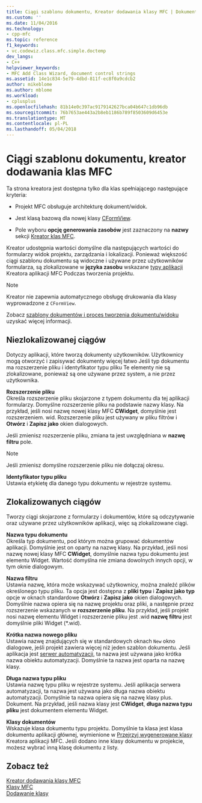 ```yaml
---
title: Ciągi szablonu dokumentu, Kreator dodawania klasy MFC | Dokumentacja firmy Microsoft
ms.custom: ''
ms.date: 11/04/2016
ms.technology:
- cpp-mfc
ms.topic: reference
f1_keywords:
- vc.codewiz.class.mfc.simple.doctemp
dev_langs:
- C++
helpviewer_keywords:
- MFC Add Class Wizard, document control strings
ms.assetid: 14e1c834-5e79-4dbd-811f-ec8f0a9cdcb2
author: mikeblome
ms.author: mblome
ms.workload:
- cplusplus
ms.openlocfilehash: 81b14e0c397ac9179142627bca04b647c1db96db
ms.sourcegitcommit: 76b7653ae443a2b8eb1186b789f8503609d6453e
ms.translationtype: MT
ms.contentlocale: pl-PL
ms.lasthandoff: 05/04/2018
---
```

# <a name="document-template-strings-mfc-add-class-wizard"></a>Ciągi szablonu dokumentu, kreator dodawania klas MFC
Ta strona kreatora jest dostępna tylko dla klas spełniającego następujące kryteria:  
  
-   Projekt MFC obsługuje architekturę dokument/widok.  
  
-   Jest klasą bazową dla nowej klasy [CFormView](../../mfc/reference/cformview-class.md).  
  
-   Pole wyboru **opcję generowania zasobów** jest zaznaczony na **nazwy** sekcji [Kreator klas MFC](../../mfc/reference/mfc-add-class-wizard.md).  
  
 Kreator udostępnia wartości domyślne dla następujących wartości do formularzy widok projektu, zarządzania i lokalizacji. Ponieważ większość ciągi szablonu dokumentu są widoczne i używane przez użytkowników formularza, są zlokalizowane w **języka zasobu** wskazane [typy aplikacji](../../mfc/reference/application-type-mfc-application-wizard.md) Kreatora aplikacji MFC Podczas tworzenia projektu.  
  
> [!NOTE]
>  Kreator nie zapewnia automatycznego obsługę drukowania dla klasy wyprowadzone z `CFormView`.  
  
 Zobacz [szablony dokumentów i proces tworzenia dokumentu/widoku](../../mfc/document-templates-and-the-document-view-creation-process.md) uzyskać więcej informacji.  
  
## <a name="nonlocalized-strings"></a>Niezlokalizowanej ciągów  
 Dotyczy aplikacji, które tworzą dokumenty użytkowników. Użytkownicy mogą otworzyć i zapisywać dokumenty więcej łatwo Jeśli typ dokumentu ma rozszerzenie pliku i identyfikator typu pliku Te elementy nie są zlokalizowane, ponieważ są one używane przez system, a nie przez użytkownika.  
  
 **Rozszerzenie pliku**  
 Określa rozszerzenie pliku skojarzone z typem dokumentu dla tej aplikacji formularzy. Domyślne rozszerzenie pliku na podstawie nazwy klasy. Na przykład, jeśli nosi nazwę nowej klasy MFC **CWidget**, domyślnie jest rozszerzeniem. wid. Rozszerzenie pliku jest używany w pliku filtrów i **Otwórz** i **Zapisz jako** okien dialogowych.  
  
 Jeśli zmienisz rozszerzenie pliku, zmiana ta jest uwzględniana w **nazwę filtru** pole.  
  
> [!NOTE]
>  Jeśli zmienisz domyślne rozszerzenie pliku nie dołączaj okresu.  
  
 **Identyfikator typu pliku**  
 Ustawia etykietę dla danego typu dokumentu w rejestrze systemu.  
  
## <a name="localized-strings"></a>Zlokalizowanych ciągów  
 Tworzy ciągi skojarzone z formularzy i dokumentów, które są odczytywanie oraz używane przez użytkowników aplikacji, więc są zlokalizowane ciągi.  
  
 **Nazwa typu dokumentu**  
 Określa typ dokumentu, pod którym można grupować dokumentów aplikacji. Domyślnie jest on oparty na nazwę klasy. Na przykład, jeśli nosi nazwę nowej klasy MFC **CWidget**, domyślnie nazwa typu dokumentu jest elementu Widget. Wartość domyślna nie zmiana dowolnych innych opcji, w tym oknie dialogowym.  
  
 **Nazwa filtru**  
 Ustawia nazwę, która może wskazywać użytkownicy, można znaleźć plików określonego typu pliku. Ta opcja jest dostępna z **pliki typu** i **Zapisz jako typ** opcje w oknach standardowe **Otwórz** i **Zapisz jako** okien dialogowych. Domyślnie nazwa opiera się na nazwę projektu oraz pliki, a następnie przez rozszerzenie wskazanych w **rozszerzenie pliku**. Na przykład, jeśli projekt nosi nazwę elementu Widget i rozszerzenie pliku jest .wid **nazwę filtru** jest domyślnie pliki Widget (*.wid).  
  
 **Krótka nazwa nowego pliku**  
 Ustawia nazwę znajdujących się w standardowych oknach `New` okno dialogowe, jeśli projekt zawiera więcej niż jeden szablon dokumentu. Jeśli aplikacja jest [serwer automatyzacji](../../mfc/automation-servers.md), ta nazwa jest używana jako krótka nazwa obiektu automatyzacji. Domyślnie ta nazwa jest oparta na nazwę klasy.  
  
 **Długa nazwa typu pliku**  
 Ustawia nazwę typu pliku w rejestrze systemu. Jeśli aplikacja serwera automatyzacji, ta nazwa jest używana jako długa nazwa obiektu automatyzacji. Domyślnie ta nazwa opiera się na nazwę klasy plus. Dokument. Na przykład, jeśli nazwa klasy jest **CWidget**, **długa nazwa typu pliku** jest dokumentem elementu Widget.  
  
 **Klasy dokumentów**  
 Wskazuje klasa dokumentu typu projektu. Domyślnie ta klasa jest klasa dokumentu aplikacji głównej, wymienione w [Przejrzyj wygenerowane klasy](../../mfc/reference/generated-classes-mfc-application-wizard.md) Kreatora aplikacji MFC. Jeśli dodano inne klasy dokumentu w projekcie, możesz wybrać inną klasę dokumentu z listy.  
  
## <a name="see-also"></a>Zobacz też  
 [Kreator dodawania klasy MFC](../../mfc/reference/mfc-add-class-wizard.md)   
 [Klasy MFC](../../mfc/reference/adding-an-mfc-class.md)   
 [Dodawanie klasy](../../ide/adding-a-class-visual-cpp.md)
